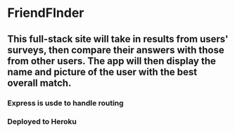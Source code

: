 # FriendFInder
## This full-stack site will take in results from users' surveys, then compare their answers with those from other users. The app will then display the name and picture of the user with the best overall match.

###  Express is usde to handle routing
### Deployed to Heroku

